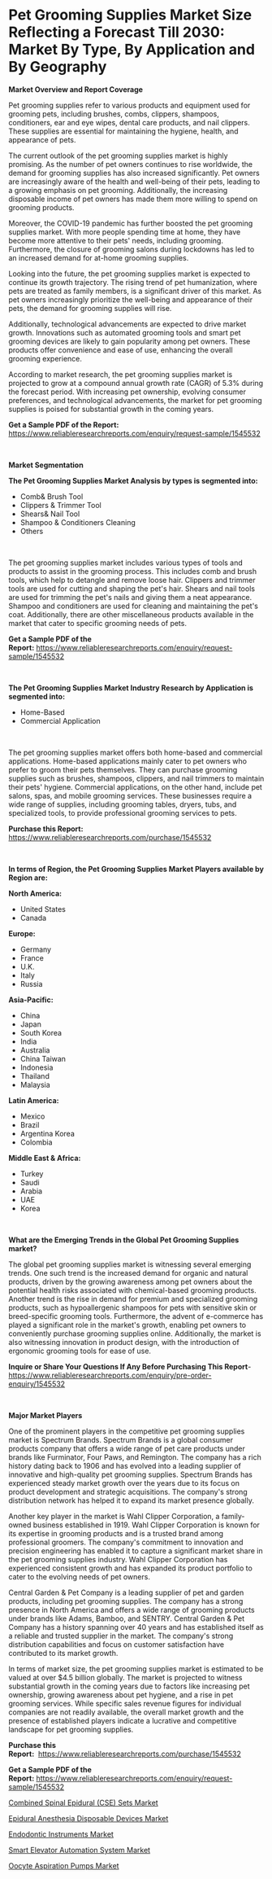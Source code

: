 <p><h1>Pet Grooming Supplies Market Size Reflecting a Forecast Till 2030: Market By Type, By Application and By Geography</h1></p><p><strong>Market Overview and Report Coverage</strong></p>
<p><p>Pet grooming supplies refer to various products and equipment used for grooming pets, including brushes, combs, clippers, shampoos, conditioners, ear and eye wipes, dental care products, and nail clippers. These supplies are essential for maintaining the hygiene, health, and appearance of pets.</p><p>The current outlook of the pet grooming supplies market is highly promising. As the number of pet owners continues to rise worldwide, the demand for grooming supplies has also increased significantly. Pet owners are increasingly aware of the health and well-being of their pets, leading to a growing emphasis on pet grooming. Additionally, the increasing disposable income of pet owners has made them more willing to spend on grooming products.</p><p>Moreover, the COVID-19 pandemic has further boosted the pet grooming supplies market. With more people spending time at home, they have become more attentive to their pets' needs, including grooming. Furthermore, the closure of grooming salons during lockdowns has led to an increased demand for at-home grooming supplies.</p><p>Looking into the future, the pet grooming supplies market is expected to continue its growth trajectory. The rising trend of pet humanization, where pets are treated as family members, is a significant driver of this market. As pet owners increasingly prioritize the well-being and appearance of their pets, the demand for grooming supplies will rise.</p><p>Additionally, technological advancements are expected to drive market growth. Innovations such as automated grooming tools and smart pet grooming devices are likely to gain popularity among pet owners. These products offer convenience and ease of use, enhancing the overall grooming experience.</p><p>According to market research, the pet grooming supplies market is projected to grow at a compound annual growth rate (CAGR) of 5.3% during the forecast period. With increasing pet ownership, evolving consumer preferences, and technological advancements, the market for pet grooming supplies is poised for substantial growth in the coming years.</p></p>
<p><strong>Get a Sample PDF of the Report:</strong> <a href="https://www.reliableresearchreports.com/enquiry/request-sample/1545532">https://www.reliableresearchreports.com/enquiry/request-sample/1545532</a></p>
<p>&nbsp;</p>
<p><strong>Market Segmentation</strong></p>
<p><strong>The Pet Grooming Supplies Market Analysis by types is segmented into:</strong></p>
<p><ul><li>Comb& Brush Tool</li><li>Clippers & Trimmer Tool</li><li>Shears& Nail Tool</li><li>Shampoo & Conditioners Cleaning</li><li>Others</li></ul></p>
<p>&nbsp;</p>
<p><p>The pet grooming supplies market includes various types of tools and products to assist in the grooming process. This includes comb and brush tools, which help to detangle and remove loose hair. Clippers and trimmer tools are used for cutting and shaping the pet's hair. Shears and nail tools are used for trimming the pet's nails and giving them a neat appearance. Shampoo and conditioners are used for cleaning and maintaining the pet's coat. Additionally, there are other miscellaneous products available in the market that cater to specific grooming needs of pets.</p></p>
<p><strong>Get a Sample PDF of the Report:</strong>&nbsp;<a href="https://www.reliableresearchreports.com/enquiry/request-sample/1545532">https://www.reliableresearchreports.com/enquiry/request-sample/1545532</a></p>
<p>&nbsp;</p>
<p><strong>The Pet Grooming Supplies Market Industry Research by Application is segmented into:</strong></p>
<p><ul><li>Home-Based</li><li>Commercial Application</li></ul></p>
<p>&nbsp;</p>
<p><p>The pet grooming supplies market offers both home-based and commercial applications. Home-based applications mainly cater to pet owners who prefer to groom their pets themselves. They can purchase grooming supplies such as brushes, shampoos, clippers, and nail trimmers to maintain their pets' hygiene. Commercial applications, on the other hand, include pet salons, spas, and mobile grooming services. These businesses require a wide range of supplies, including grooming tables, dryers, tubs, and specialized tools, to provide professional grooming services to pets.</p></p>
<p><strong>Purchase this Report:</strong>&nbsp; <a href="https://www.reliableresearchreports.com/purchase/1545532">https://www.reliableresearchreports.com/purchase/1545532</a></p>
<p>&nbsp;</p>
<p><strong>In terms of Region, the Pet Grooming Supplies Market Players available by Region are:</strong></p>
<p>
    <p> <strong> North America: </strong>
        <ul>
            <li>United States</li>
            <li>Canada</li>
        </ul>
        </p> 
    <p> <strong> Europe: </strong>
        <ul>
            <li>Germany</li>
            <li>France</li>
            <li>U.K.</li>
            <li>Italy</li>
            <li>Russia</li>
        </ul>
        </p> 
    <p> <strong> Asia-Pacific: </strong>
        <ul>
            <li>China</li>
            <li>Japan</li>
            <li>South Korea</li>
            <li>India</li>
            <li>Australia</li>
            <li>China Taiwan</li>
            <li>Indonesia</li>
            <li>Thailand</li>
            <li>Malaysia</li>
        </ul>
        </p> 
    <p> <strong> Latin America: </strong>
        <ul>
            <li>Mexico</li>
            <li>Brazil</li>
            <li>Argentina Korea</li>
            <li>Colombia</li>
        </ul>
        </p> 
    <p> <strong> Middle East & Africa: </strong>
        <ul>
            <li>Turkey</li>
            <li>Saudi</li>
            <li>Arabia</li>
            <li>UAE</li>
            <li>Korea</li>
        </ul>
    </p>
    </p>
<p>&nbsp;</p>
<p><strong>What are the Emerging Trends in the Global Pet Grooming Supplies market?</strong></p>
<p><p>The global pet grooming supplies market is witnessing several emerging trends. One such trend is the increased demand for organic and natural products, driven by the growing awareness among pet owners about the potential health risks associated with chemical-based grooming products. Another trend is the rise in demand for premium and specialized grooming products, such as hypoallergenic shampoos for pets with sensitive skin or breed-specific grooming tools. Furthermore, the advent of e-commerce has played a significant role in the market's growth, enabling pet owners to conveniently purchase grooming supplies online. Additionally, the market is also witnessing innovation in product design, with the introduction of ergonomic grooming tools for ease of use.</p></p>
<p><strong>Inquire or Share Your Questions If Any Before Purchasing This Report</strong>- <a href="https://www.reliableresearchreports.com/enquiry/pre-order-enquiry/1545532">https://www.reliableresearchreports.com/enquiry/pre-order-enquiry/1545532</a></p>
<p>&nbsp;</p>
<p><strong>Major Market Players</strong></p>
<p><p>One of the prominent players in the competitive pet grooming supplies market is Spectrum Brands. Spectrum Brands is a global consumer products company that offers a wide range of pet care products under brands like Furminator, Four Paws, and Remington. The company has a rich history dating back to 1906 and has evolved into a leading supplier of innovative and high-quality pet grooming supplies. Spectrum Brands has experienced steady market growth over the years due to its focus on product development and strategic acquisitions. The company's strong distribution network has helped it to expand its market presence globally.</p><p>Another key player in the market is Wahl Clipper Corporation, a family-owned business established in 1919. Wahl Clipper Corporation is known for its expertise in grooming products and is a trusted brand among professional groomers. The company's commitment to innovation and precision engineering has enabled it to capture a significant market share in the pet grooming supplies industry. Wahl Clipper Corporation has experienced consistent growth and has expanded its product portfolio to cater to the evolving needs of pet owners.</p><p>Central Garden & Pet Company is a leading supplier of pet and garden products, including pet grooming supplies. The company has a strong presence in North America and offers a wide range of grooming products under brands like Adams, Bamboo, and SENTRY. Central Garden & Pet Company has a history spanning over 40 years and has established itself as a reliable and trusted supplier in the market. The company's strong distribution capabilities and focus on customer satisfaction have contributed to its market growth.</p><p>In terms of market size, the pet grooming supplies market is estimated to be valued at over $4.5 billion globally. The market is projected to witness substantial growth in the coming years due to factors like increasing pet ownership, growing awareness about pet hygiene, and a rise in pet grooming services. While specific sales revenue figures for individual companies are not readily available, the overall market growth and the presence of established players indicate a lucrative and competitive landscape for pet grooming supplies.</p></p>
<p><strong>Purchase this Report:</strong>&nbsp;&nbsp;<a href="https://www.reliableresearchreports.com/purchase/1545532">https://www.reliableresearchreports.com/purchase/1545532</a></p>
<p></p>
<p><strong>Get a Sample PDF of the Report:</strong>&nbsp;<a href="https://www.reliableresearchreports.com/enquiry/request-sample/1545532">https://www.reliableresearchreports.com/enquiry/request-sample/1545532</a></p>
<p><p><a href="https://www.linkedin.com/pulse/combined-spinal-epidural-cse-sets-market-insights-players/">Combined Spinal Epidural (CSE) Sets Market</a></p><p><a href="https://www.linkedin.com/pulse/epidural-anesthesia-disposable-devices-market-research-report/">Epidural Anesthesia Disposable Devices Market</a></p><p><a href="https://medium.com/@loretashyti01/endodontic-instruments-market-size-cagr-trends-2024-2030-05dcf54fcf02">Endodontic Instruments Market</a></p><p><a href="https://medium.com/@vivianejast/smart-elevator-automation-system-market-size-growth-forecast-2023-2030-e133ab016879">Smart Elevator Automation System Market</a></p><p><a href="https://www.linkedin.com/pulse/oocyte-aspiration-pumps-market-share-amp-new-trends-analysis/">Oocyte Aspiration Pumps Market</a></p></p>